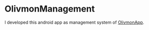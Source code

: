 # OlivmonManagement
I developed this android app as management system of <a target="_blank" href="https://github.com/farukcuha/OlivmonApp">OlivmonApp</a>. 
